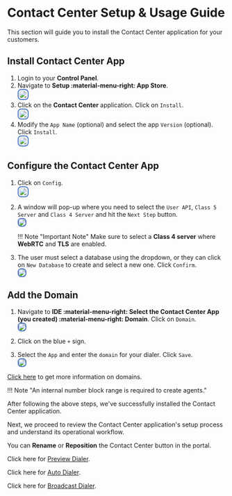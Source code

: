 # Contact Center Setup & Usage Guide

This section will guide you to install the Contact Center application for your customers.

## Install Contact Center App

1. Login to your **Control Panel**.
2. Navigate to **Setup :material-menu-right: App Store**. <br><img src= "/customer-portal/img/1cc.png" style="border: 2px solid #4472C4; padding: 2.5px; border-radius: 8px;"></br>
3. Click on the **Contact Center** application. Click on `Install`. <br><img src= "/customer-portal/img/2cc.png" style="border: 2px solid #4472C4; padding: 2.5px; border-radius: 8px;"></br>
4. Modify the `App Name` (optional) and select the app `Version` (optional). Click `Install`. <br><img src= "/customer-portal/img/3cc.png" style="border: 2px solid #4472C4; padding: 2.5px; border-radius: 8px;"></br>

## Configure the Contact Center App

1. Click on `Config`. <br><img src= "/customer-portal/img/4cc.png" style="border: 2px solid #4472C4; padding: 2.5px; border-radius: 8px;"></br>

2. A window will pop-up where you need to select the `User API`, `Class 5 Server` and `Class 4 Server` and hit the `Next Step` button. <br><img src= "/customer-portal/img/5ccnew.png" style="border: 2px solid #4472C4; border-radius: 8px;"></br>

    !!! Note "Important Note"
        Make sure to select a **Class 4 server** where **WebRTC** and **TLS** are enabled.

3. The user must select a database using the dropdown, or they can click on `New Database` to create and select a new one. Click `Confirm`. <br><img src= "/customer-portal/img/6ccnew.png" style="border: 2px solid #4472C4; border-radius: 8px;"></br>

## Add the Domain

1. Navigate to **IDE :material-menu-right: Select the Contact Center App (you created) :material-menu-right: Domain**. Click on `Domain`. <br><img src= "/customer-portal/img/7cc.png" style="border: 2px solid #4472C4; border-radius: 8px;"></br>

2. Click on the blue `+` sign.

3. Select the `App` and enter the `domain` for your dialer. Click `Save`. <br><img src= "/customer-portal/img/8ccnew.png" style="border: 2px solid #4472C4; border-radius: 8px;"></br>

[Click here](https://docs.connexcs.com/apps/architecture/domain/) to get more information on domains.

!!! Note "An internal number block range is required to create agents."

After following the above steps, we've successfully installed the Contact Center application.

Next, we proceed to review the Contact Center application's setup process and understand its operational workflow.

You can **Rename** or **Reposition** the Contact Center button in the portal.

Click here for [Preview Dialer](https://bani-contact-center--connexcs-docs.netlify.app/customer-portal/cp-cc-pd/).

Click here for [Auto Dialer](https://bani-contact-center--connexcs-docs.netlify.app/customer-portal/cp-cc-ad/).

Click here for [Broadcast Dialer](https://bani-contact-center--connexcs-docs.netlify.app/customer-portal/cp-cc-bd/).